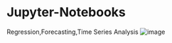 # Jupyter-Notebooks
Regression,Forecasting,Time Series Analysis
![image](https://user-images.githubusercontent.com/87910852/209270008-091b270e-ebd2-4ba5-8b46-15718fe98932.png)
